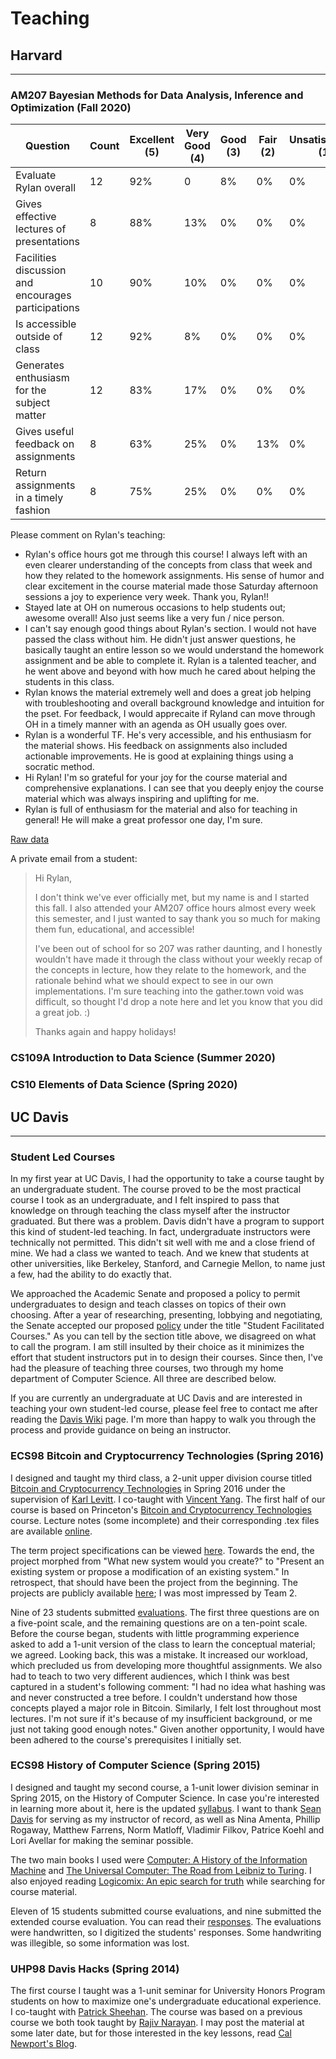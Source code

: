 # Teaching

## Harvard
-----

### AM207 Bayesian Methods for Data Analysis, Inference and Optimization (Fall 2020)

| Question | Count | Excellent (5) | Very Good (4) | Good (3) | Fair (2) | Unsatisfactory (1) | Rylan Mean | FAS Mean |
| -------- | ----- | ------------- | ------------- | -------- | -------- | ------------------ | ---------- | -------- |
| Evaluate Rylan overall | 12 | 92% |0 | 8% |            0% | 0% | 4.83 | 4.61|
| Gives effective lectures of presentations | 8 | 88% | 13% | 0% | 0% | 0% |4.88 | 4.53|
| Facilities discussion and encourages participations | 10 | 90% | 10% | 0% | 0% | 0% | 4.90 | 4.53|
| Is accessible outside of class | 12 | 92% | 8% | 0% | 0% | 0% | 4.92 | 4.66|
| Generates enthusiasm for the subject matter |12 | 83% | 17% | 0% | 0% | 0% | 4.83 | 4.51 |
| Gives useful feedback on assignments| 8 | 63% | 25% |0% | 13% | 0% | 4.38 | 4.54 |
| Return assignments in a timely fashion| 8 | 75% | 25% | 0% |0% |0% | 4.75 | 4.53

Please comment on Rylan's teaching:

- Rylan's office hours got me through this course! I always left with an even clearer understanding of the concepts from class that week
  and how they related to the homework assignments. His sense of humor and clear excitement in the course material made those
  Saturday afternoon sessions a joy to experience very week. Thank you, Rylan!!
- Stayed late at OH on numerous occasions to help students out; awesome overall! Also just seems like a very fun / nice person. 
- I can't say enough good things about Rylan's section. I would not have passed the class without him. He didn't just answer questions,
  he basically taught an entire lesson so we would understand the homework assignment and be able to complete it. Rylan is a talented
  teacher, and he went above and beyond with how much he cared about helping the students in this class. 
- Rylan knows the material extremely well and does a great job helping with troubleshooting and overall background knowledge and
  intuition for the pset. For feedback, I would apprecaite if Ryland can move through OH in a timely manner with an agenda as OH
  usually goes over.
- Rylan is a wonderful TF. He's very accessible, and his enthusiasm for the material shows. His feedback on assignments also included
  actionable improvements. He is good at explaining things using a socratic method.
- Hi Rylan! I'm so grateful for your joy for the course material and comprehensive explanations. I can see that you deeply enjoy the
  course material which was always inspiring and uplifting for me.
- Rylan is full of enthusiasm for the material and also for teaching in general! He will make a great professor one day, I'm sure.

[Raw data](teaching/2020_am207.pdf)

A private email from a student:

<blockquote>
Hi Rylan,

I don't think we've ever officially met, but my name is <redacted> and I started
<my program> this fall. I also attended your AM207 office hours almost
every week this semester, and I just wanted to say thank you so much for making them
fun, educational, and accessible!

I've been out of school for <several years> so 207 was rather daunting, and I honestly
wouldn't have made it through the class without your weekly recap of the concepts in
lecture, how they relate to the homework, and the rationale behind what we should
expect to see in our own implementations. I'm sure teaching into the gather.town 
void was difficult, so thought I'd drop a note here and let you know that you did
a great job. :)

Thanks again and happy holidays!
</blockquote>

### CS109A Introduction to Data Science (Summer 2020)

### CS10 Elements of Data Science (Spring 2020)

## UC Davis
-----

### Student Led Courses

In my first year at UC Davis, I had the opportunity to take a course taught
by an undergraduate student. The course proved to be the most practical
course I took as an undergraduate, and I felt inspired to pass that knowledge
on through teaching the class myself after the instructor graduated. But
there was a problem. Davis didn't have a program to support this kind of
student-led teaching. In fact, undergraduate instructors were technically
not permitted. This didn't sit well with me and a close friend of mine.
We had a class we wanted to teach. And we knew that students at other universities, 
like Berkeley, Stanford, and Carnegie Mellon, to name just a few, had the ability to do exactly that.

We approached the Academic Senate and proposed a policy to permit undergraduates to design and teach classes on topics of their own choosing. After a year of researching, presenting, lobbying and negotiating, the Senate accepted our proposed <a href="http://academicsenate.ucdavis.edu/committees/committee-list/coci/policies-and-procedures.cfm#studentfac">policy</a> under the title "Student Facilitated Courses." As you can tell by the section title above, we disagreed on what to call the program. I am still insulted by their choice as it minimizes the effort that student instructors put in to design their courses. Since then, I've had the pleasure of teaching three courses, two through my home department of Computer Science. All three are described below.

If you are currently an undergraduate at UC Davis and are interested in teaching your own student-led
course, please feel free to contact me after reading the
<a href="https://localwiki.org/davis/Student_Facilitated_Courses">Davis Wiki</a> page. I'm more than happy
to walk you through the process and provide guidance on being an instructor.

### ECS98 Bitcoin and Cryptocurrency Technologies (Spring 2016)

I designed and taught my third class, a 2-unit upper division course titled <a href="../files/198FCourseSyllabus.pdf">Bitcoin and Cryptocurrency Technologies</a> in Spring 2016 under the supervision of <a href="http://faculty.engineering.ucdavis.edu/levitt/">Karl Levitt</a>. I co-taught with <a href="https://www.linkedin.com/in/vinyang">Vincent Yang</a>. The first half of our course is based on Princeton's <a href="https://www.coursera.org/course/bitcointech">Bitcoin and Cryptocurrency Technologies</a> course. Lecture notes (some incomplete) and their corresponding .tex files are available <a href="https://github.com/RylanSchaeffer/ECS198-Cryptocurrency-Technologies/tree/master/Lectures">online</a>.



The term project specifications can be viewed <a href="../files/198FTermProject.pdf"> here</a>. Towards the end, the project morphed from "What new system would you create?" to "Present an existing system or propose a modification of an existing system." In retrospect, that should have been the project from the beginning. The projects are publicly available <a href="https://github.com/RylanSchaeffer/ECS198-Cryptocurrency-Technologies/tree/master/Projects">here</a>; I was most impressed by Team 2.



Nine of 23 students submitted <a href="../files/RylanECS198F.pdf">evaluations</a>. The first three questions are on a five-point scale, and the remaining questions are on a ten-point scale. Before the course began, students with little programming experience asked to add a 1-unit version of the class to learn the conceptual material; we agreed. Looking back, this was a mistake. It increased our workload, which precluded us from developing more thoughtful assignments. We also had to teach to two very different audiences, which I think was best captured in a student's following comment: "I had no idea what hashing was and never constructed a tree before. I couldn't understand how those concepts played a major role in Bitcoin. Similarly, I felt lost throughout most lectures. I'm not sure if it's because of my insufficient background, or me just not taking good enough notes." Given another opportunity, I would have been adhered to the course's prerequisites I initially set.


### ECS98 History of Computer Science (Spring 2015)

I designed and taught my second course, a 1-unit lower division seminar in Spring 2015, on the History of Computer Science. In case you're interested in learning more about it, here is the updated <a href="../articles/HistoryofCSSyllabus.pdf">syllabus</a>. I want to thank <a href="http://web.cs.ucdavis.edu/people/lecturers/index.html">Sean Davis</a> for serving as my instructor of record, as well as Nina Amenta, Phillip Rogaway, Matthew Farrens, Norm Matloff, Vladimir Filkov, Patrice Koehl and Lori Avellar for making the seminar possible.


The two main books I used were <a href="https://www.goodreads.com/book/show/15937797-computer">Computer: A History of the Information Machine</a> and <a href="https://www.goodreads.com/book/show/299652.The_Universal_Computer">The Universal Computer: The Road from Leibniz to Turing</a>. I also enjoyed reading <a href="https://www.goodreads.com/book/show/6493321-logicomix">Logicomix: An epic search for truth</a> while searching for course material.

Eleven of 15 students submitted course evaluations, and nine submitted the extended course evaluation. You can read their <a href="https://docs.google.com/forms/d/1QGgtASCoJYZCxTJaJYoL02156iRUl2Ri_fB8Few-pnE/viewanalytics#start=publishanalytics">responses</a>. The evaluations were handwritten, so I digitized the students' responses. Some handwriting was illegible, so some information was lost.


### UHP98 Davis Hacks (Spring 2014)

The first course I taught was a 1-unit seminar for University Honors Program students on how to maximize one's undergraduate educational experience. I co-taught with <a href="https://www.linkedin.com/in/pjsheehan">Patrick Sheehan</a>. The course was based on a previous course we both took taught by <a href="https://www.linkedin.com/pub/rajiv-narayan/18/b0b/72a">Rajiv Narayan</a>. I may post the material at some later date, but for those interested in the key lessons, read <a href="http://calnewport.com/blog/about/">Cal Newport's Blog</a>.

